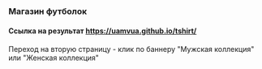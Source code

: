 ### Магазин футболок
#### Ссылка на результат https://uamvua.github.io/tshirt/
#### 
Переход на вторую страницу - клик по баннеру "Мужская коллекция" или "Женская коллекция"